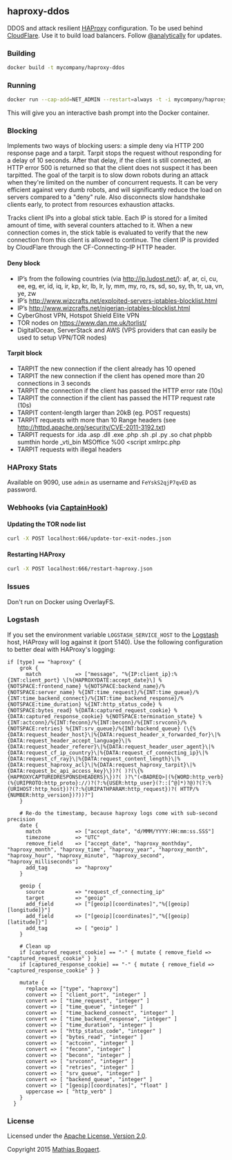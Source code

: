 ## haproxy-ddos

DDOS and attack resilient [HAProxy](http://www.haproxy.org/) configuration. To be used behind [CloudFlare](https://www.cloudflare.com/). Use it to build load balancers.
Follow [@analytically](http://twitter.com/analytically) for updates.

### Building

```sh
docker build -t mycompany/haproxy-ddos
```

### Running

```sh
docker run --cap-add=NET_ADMIN --restart=always -t -i mycompany/haproxy-ddos bash
```

This will give you an interactive bash prompt into the Docker container.

### Blocking

Implements two ways of blocking users: a simple deny via HTTP 200 response page and a tarpit. Tarpit stops the request without responding for a delay of
10 seconds. After that delay, if the client is still connected, an HTTP error 500 is returned so that the client does not suspect it has been tarpitted.
The goal of the tarpit is to slow down robots during an attack when they're limited on the number of concurrent requests. It can be very efficient against
very dumb robots, and will significantly reduce the load on servers compared to a "deny" rule. Also disconnects slow handshake clients early, to protect from
resources exhaustion attacks.

Tracks client IPs into a global stick table. Each IP is stored for a limited amount of time, with several counters attached to it. When a new connection
comes in, the stick table is evaluated to verify that the new connection from this client is allowed to continue. The client IP is provided by CloudFlare
through the CF-Connecting-IP HTTP header.

#### Deny block

- IP’s from the following countries (via http://ip.ludost.net/): af, ar, ci, cu, ee, eg, er, id, iq, ir, kp, kr, lb, lr, ly, mm, my, ro, rs, sd, so, sy, th, tr, ua, vn, ye, zw
- IP’s http://www.wizcrafts.net/exploited-servers-iptables-blocklist.html
- IP’s http://www.wizcrafts.net/nigerian-iptables-blocklist.html
- CyberGhost VPN, Hotspot Shield Elite VPN
- TOR nodes on https://www.dan.me.uk/torlist/
- DigitalOcean, ServerStack and AWS (VPS providers that can easily be used to setup VPN/TOR nodes)

#### Tarpit block

- TARPIT the new connection if the client already has 10 opened
- TARPIT the new connection if the client has opened more than 20 connections in 3 seconds
- TARPIT the connection if the client has passed the HTTP error rate (10s)
- TARPIT the connection if the client has passed the HTTP request rate (10s)
- TARPIT content-length larger than 20kB (eg. POST requests)
- TARPIT requests with more than 10 Range headers (see http://httpd.apache.org/security/CVE-2011-3192.txt)
- TARPIT requests for .ida .asp .dll .exe .php .sh .pl .py .so chat phpbb sumthin horde _vti_bin MSOffice %00 <script xmlrpc.php
- TARPIT requests with illegal headers

### HAProxy Stats

Available on 9090, use `admin` as username and `FeYskS2qjP7qvED` as password.

### Webhooks (via [CaptainHook](https://github.com/bketelsen/captainhook))

#### Updating the TOR node list

```sh
curl -X POST localhost:666/update-tor-exit-nodes.json
```

#### Restarting HAProxy

```sh
curl -X POST localhost:666/restart-haproxy.json
```

### Issues

Don't run on Docker using OverlayFS.

### Logstash

If you set the environment variable `LOGSTASH_SERVICE_HOST` to the [Logstash](http://logstash.net/) host, HAProxy will log against it (port 5140).
Use the following configuration to better deal with HAProxy's logging:

```
if [type] == "haproxy" {
    grok {
      match           => ["message", "%{IP:client_ip}:%{INT:client_port} \[%{HAPROXYDATE:accept_date}\] %{NOTSPACE:frontend_name} %{NOTSPACE:backend_name}/%{NOTSPACE:server_name} %{INT:time_request}/%{INT:time_queue}/%{INT:time_backend_connect}/%{INT:time_backend_response}/%{NOTSPACE:time_duration} %{INT:http_status_code} %{NOTSPACE:bytes_read} %{DATA:captured_request_cookie} %{DATA:captured_response_cookie} %{NOTSPACE:termination_state} %{INT:actconn}/%{INT:feconn}/%{INT:beconn}/%{INT:srvconn}/%{NOTSPACE:retries} %{INT:srv_queue}/%{INT:backend_queue} (\{%{DATA:request_header_host}\|%{DATA:request_header_x_forwarded_for}\|%{DATA:request_header_accept_language}\|%{DATA:request_header_referer}\|%{DATA:request_header_user_agent}\|%{DATA:request_cf_ip_country}\|%{DATA:request_cf_connecting_ip}\|%{DATA:request_cf_ray}\|%{DATA:request_content_length}\|%{DATA:request_haproxy_acl}\|%{DATA:request_haproxy_tarpit}\|%{DATA:request_bc_api_access_key}\})?( )?(\{%{HAPROXYCAPTUREDRESPONSEHEADERS}\})?( )?\"(<BADREQ>|(%{WORD:http_verb} (%{URIPROTO:http_proto}://)?(?:%{USER:http_user}(?::[^@]*)?@)?(?:%{URIHOST:http_host})?(?:%{URIPATHPARAM:http_request})?( HTTP/%{NUMBER:http_version})?))?"]
    }

    # Re-do the timestamp, because haproxy logs come with sub-second precision
    date {
      match           => ["accept_date", "d/MMM/YYYY:HH:mm:ss.SSS"]
      timezone        => "UTC"
      remove_field    => ["accept_date", "haproxy_monthday", "haproxy_month", "haproxy_time", "haproxy_year", "haproxy_month", "haproxy_hour", "haproxy_minute", "haproxy_second", "haproxy_milliseconds"]
      add_tag         => "haproxy"
    }

    geoip {
      source          => "request_cf_connecting_ip"
      target          => "geoip"
      add_field       => ["[geoip][coordinates]","%{[geoip][longitude]}"]
      add_field       => ["[geoip][coordinates]","%{[geoip][latitude]}"]
      add_tag         => [ "geoip" ]
    }

    # Clean up
    if [captured_request_cookie] == "-" { mutate { remove_field => "captured_request_cookie" } }
    if [captured_response_cookie] == "-" { mutate { remove_field => "captured_response_cookie" } }

    mutate {
      replace => ["type", "haproxy"]
      convert => [ "client_port", "integer" ]
      convert => [ "time_request", "integer" ]
      convert => [ "time_queue", "integer" ]
      convert => [ "time_backend_connect", "integer" ]
      convert => [ "time_backend_response", "integer" ]
      convert => [ "time_duration", "integer" ]
      convert => [ "http_status_code", "integer" ]
      convert => [ "bytes_read", "integer" ]
      convert => [ "actconn", "integer" ]
      convert => [ "feconn", "integer" ]
      convert => [ "beconn", "integer" ]
      convert => [ "srvconn", "integer" ]
      convert => [ "retries", "integer" ]
      convert => [ "srv_queue", "integer" ]
      convert => [ "backend_queue", "integer" ]
      convert => [ "[geoip][coordinates]", "float" ]
      uppercase => [ "http_verb" ]
    }
  }
```

### License

Licensed under the [Apache License, Version 2.0](http://www.apache.org/licenses/LICENSE-2.0).

Copyright 2015 [Mathias Bogaert](mailto:mathias.bogaert@gmail.com).